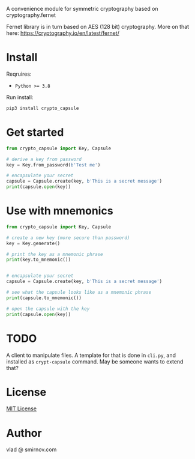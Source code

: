 A convenience module for symmetric cryptography based on cryptography.fernet

Fernet library is in turn based on AES (128 bit) cryptography. More on that here:
https://cryptography.io/en/latest/fernet/

# Install

Reqruires:

 * `Python >= 3.8`

Run install:

```bash
pip3 install crypto_capsule
```

# Get started

```python
from crypto_capsule import Key, Capsule

# derive a key from password
key = Key.from_password(b'Test me')

# encapsulate your secret
capsule = Capsule.create(key, b'This is a secret message')
print(capsule.open(key))
```

# Use with mnemonics

```python
from crypto_capsule import Key, Capsule

# create a new key (more secure than password)
key = Key.generate()

# print the key as a mnemonic phrase
print(key.to_mnemonic())


# encapsulate your secret
capsule = Capsule.create(key, b'This is a secret message')

# see what the capsule looks like as a mnemonic phrase
print(capsule.to_mnemonic())

# open the capsule with the key
print(capsule.open(key))
```


# TODO

A client to manipulate files. A template for that is done in `cli.py`, and installed as `crypt-capsule`
command. May be someone wants to extend that?

# License

[MIT License](LICENSE)

# Author

vlad @ smirnov.com